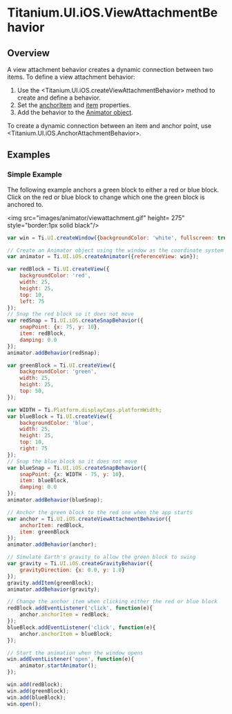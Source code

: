 # Titanium.UI.iOS.ViewAttachmentBehavior

<TypeHeader/>

## Overview

A view attachment behavior creates a dynamic connection between two items. To define a view
attachment behavior:

  1. Use the <Titanium.UI.iOS.createViewAttachmentBehavior> method to create and define a behavior.
  2. Set the [anchorItem](Titanium.UI.iOS.ViewAttachmentBehavior.anchorItem) and
     [item](Titanium.UI.iOS.ViewAttachmentBehavior.item) properties.
  3. Add the behavior to the [Animator object](Titanium.UI.iOS.Animator).

To create a dynamic connection between an item and anchor point, use <Titanium.UI.iOS.AnchorAttachmentBehavior>.

## Examples

### Simple Example

The following example anchors a green block to either a red or blue block.  Click on the red
or blue block to change which one the green block is anchored to.

<img src="images/animator/viewattachment.gif" height= 275" style="border:1px solid black"/>

``` js
var win = Ti.UI.createWindow({backgroundColor: 'white', fullscreen: true});

// Create an Animator object using the window as the coordinate system
var animator = Ti.UI.iOS.createAnimator({referenceView: win});

var redBlock = Ti.UI.createView({
    backgroundColor: 'red',
    width: 25,
    height: 25,
    top: 10,
    left: 75
});
// Snap the red block so it does not move
var redSnap = Ti.UI.iOS.createSnapBehavior({
    snapPoint: {x: 75, y: 10},
    item: redBlock,
    damping: 0.0
});
animator.addBehavior(redSnap);

var greenBlock = Ti.UI.createView({
    backgroundColor: 'green',
    width: 25,
    height: 25,
    top: 50,
});

var WIDTH = Ti.Platform.displayCaps.platformWidth;
var blueBlock = Ti.UI.createView({
    backgroundColor: 'blue',
    width: 25,
    height: 25,
    top: 10,
    right: 75
});
// Snap the blue block so it does not move
var blueSnap = Ti.UI.iOS.createSnapBehavior({
    snapPoint: {x: WIDTH - 75, y: 10},
    item: blueBlock,
    damping: 0.0
});
animator.addBehavior(blueSnap);

// Anchor the green block to the red one when the app starts
var anchor = Ti.UI.iOS.createViewAttachmentBehavior({
    anchorItem: redBlock,
    item: greenBlock
});
animator.addBehavior(anchor);

// Simulate Earth's gravity to allow the green block to swing
var gravity = Ti.UI.iOS.createGravityBehavior({
    gravityDirection: {x: 0.0, y: 1.0}
});
gravity.addItem(greenBlock);
animator.addBehavior(gravity);

// Change the anchor item when clicking either the red or blue block
redBlock.addEventListener('click', function(e){
    anchor.anchorItem = redBlock;
});
blueBlock.addEventListener('click', function(e){
    anchor.anchorItem = blueBlock;
});

// Start the animation when the window opens
win.addEventListener('open', function(e){
    animator.startAnimator();
});

win.add(redBlock);
win.add(greenBlock);
win.add(blueBlock);
win.open();
```


<ApiDocs/>

